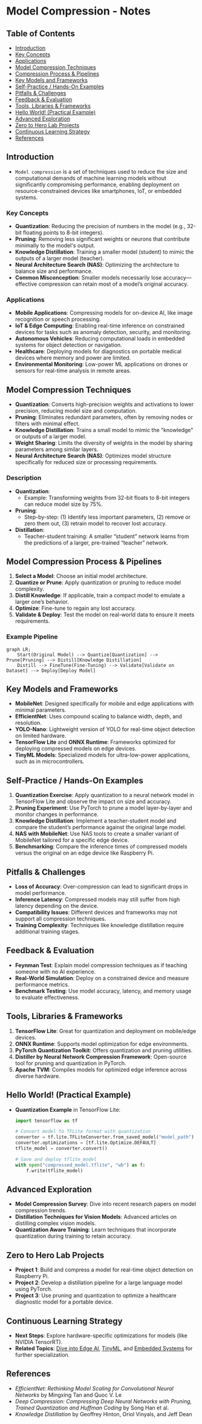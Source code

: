 # Model Compression - Notes

## Table of Contents
- [Introduction](#introduction)
- [Key Concepts](#key-concepts)
- [Applications](#applications)
- [Model Compression Techniques](#model-compression-techniques)
- [Compression Process & Pipelines](#model-compression-process--pipelines)
- [Key Models and Frameworks](#key-models-and-frameworks)
- [Self-Practice / Hands-On Examples](#self-practice--hands-on-examples)
- [Pitfalls & Challenges](#pitfalls--challenges)
- [Feedback & Evaluation](#feedback--evaluation)
- [Tools, Libraries & Frameworks](#tools-libraries--frameworks)
- [Hello World! (Practical Example)](#hello-world-practical-example)
- [Advanced Exploration](#advanced-exploration)
- [Zero to Hero Lab Projects](#zero-to-hero-lab-projects)
- [Continuous Learning Strategy](#continuous-learning-strategy)
- [References](#references)

## Introduction
- `Model compression` is a set of techniques used to reduce the size and computational demands of machine learning models without significantly compromising performance, enabling deployment on resource-constrained devices like smartphones, IoT, or embedded systems.

### Key Concepts
- **Quantization**: Reducing the precision of numbers in the model (e.g., 32-bit floating points to 8-bit integers).
- **Pruning**: Removing less significant weights or neurons that contribute minimally to the model's output.
- **Knowledge Distillation**: Training a smaller model (student) to mimic the outputs of a larger model (teacher).
- **Neural Architecture Search (NAS)**: Optimizing the architecture to balance size and performance.
- **Common Misconception**: Smaller models necessarily lose accuracy—effective compression can retain most of a model’s original accuracy.

### Applications
- **Mobile Applications**: Compressing models for on-device AI, like image recognition or speech processing.
- **IoT & Edge Computing**: Enabling real-time inference on constrained devices for tasks such as anomaly detection, security, and monitoring.
- **Autonomous Vehicles**: Reducing computational loads in embedded systems for object detection or navigation.
- **Healthcare**: Deploying models for diagnostics on portable medical devices where memory and power are limited.
- **Environmental Monitoring**: Low-power ML applications on drones or sensors for real-time analysis in remote areas.

## Model Compression Techniques
- **Quantization**: Converts high-precision weights and activations to lower precision, reducing model size and computation.
- **Pruning**: Eliminates redundant parameters, often by removing nodes or filters with minimal effect.
- **Knowledge Distillation**: Trains a small model to mimic the "knowledge" or outputs of a larger model.
- **Weight Sharing**: Limits the diversity of weights in the model by sharing parameters among similar layers.
- **Neural Architecture Search (NAS)**: Optimizes model structure specifically for reduced size or processing requirements.

### Description
- **Quantization**:
   - Example: Transforming weights from 32-bit floats to 8-bit integers can reduce model size by 75%.
- **Pruning**:
   - Step-by-step: (1) Identify less important parameters, (2) remove or zero them out, (3) retrain model to recover lost accuracy.
- **Distillation**:
   - Teacher-student training: A smaller “student” network learns from the predictions of a larger, pre-trained “teacher” network.

## Model Compression Process & Pipelines
1. **Select a Model**: Choose an initial model architecture.
2. **Quantize or Prune**: Apply quantization or pruning to reduce model complexity.
3. **Distill Knowledge**: If applicable, train a compact model to emulate a larger one’s behavior.
4. **Optimize**: Fine-tune to regain any lost accuracy.
5. **Validate & Deploy**: Test the model on real-world data to ensure it meets requirements.

### Example Pipeline

```mermaid
graph LR;
    Start(Original Model) --> Quantize[Quantization] --> Prune[Pruning] --> Distill[Knowledge Distillation]
    Distill --> FineTune(Fine-Tuning) --> Validate[Validate on Dataset] --> Deploy[Deploy Model]
```

## Key Models and Frameworks
- **MobileNet**: Designed specifically for mobile and edge applications with minimal parameters.
- **EfficientNet**: Uses compound scaling to balance width, depth, and resolution.
- **YOLO-Nano**: Lightweight version of YOLO for real-time object detection on limited hardware.
- **TensorFlow Lite** and **ONNX Runtime**: Frameworks optimized for deploying compressed models on edge devices.
- **TinyML Models**: Specialized models for ultra-low-power applications, such as in microcontrollers.

## Self-Practice / Hands-On Examples
1. **Quantization Exercise**: Apply quantization to a neural network model in TensorFlow Lite and observe the impact on size and accuracy.
2. **Pruning Experiment**: Use PyTorch to prune a model layer-by-layer and monitor changes in performance.
3. **Knowledge Distillation**: Implement a teacher-student model and compare the student’s performance against the original large model.
4. **NAS with MobileNet**: Use NAS tools to create a smaller variant of MobileNet tailored for a specific edge device.
5. **Benchmarking**: Compare the inference times of compressed models versus the original on an edge device like Raspberry Pi.

## Pitfalls & Challenges
- **Loss of Accuracy**: Over-compression can lead to significant drops in model performance.
- **Inference Latency**: Compressed models may still suffer from high latency depending on the device.
- **Compatibility Issues**: Different devices and frameworks may not support all compression techniques.
- **Training Complexity**: Techniques like knowledge distillation require additional training stages.

## Feedback & Evaluation
- **Feynman Test**: Explain model compression techniques as if teaching someone with no AI experience.
- **Real-World Simulation**: Deploy on a constrained device and measure performance metrics.
- **Benchmark Testing**: Use model accuracy, latency, and memory usage to evaluate effectiveness.

## Tools, Libraries & Frameworks
1. **TensorFlow Lite**: Great for quantization and deployment on mobile/edge devices.
2. **ONNX Runtime**: Supports model optimization for edge environments.
3. **PyTorch Quantization Toolkit**: Offers quantization and pruning utilities.
4. **Distiller by Neural Network Compression Framework**: Open-source tool for pruning and quantization in PyTorch.
5. **Apache TVM**: Compiles models for optimized edge inference across diverse hardware.

## Hello World! (Practical Example)
- **Quantization Example** in TensorFlow Lite:
  ```python
  import tensorflow as tf

  # Convert model to TFLite format with quantization
  converter = tf.lite.TFLiteConverter.from_saved_model("model_path")
  converter.optimizations = [tf.lite.Optimize.DEFAULT]
  tflite_model = converter.convert()

  # Save and deploy tflite_model
  with open("compressed_model.tflite", "wb") as f:
      f.write(tflite_model)
  ```

## Advanced Exploration
- **Model Compression Survey**: Dive into recent research papers on model compression trends.
- **Distillation Techniques for Vision Models**: Advanced articles on distilling complex vision models.
- **Quantization Aware Training**: Learn techniques that incorporate quantization during training to retain accuracy.

## Zero to Hero Lab Projects
- **Project 1**: Build and compress a model for real-time object detection on Raspberry Pi.
- **Project 2**: Develop a distillation pipeline for a large language model using PyTorch.
- **Project 3**: Use pruning and quantization to optimize a healthcare diagnostic model for a portable device.

## Continuous Learning Strategy
- **Next Steps**: Explore hardware-specific optimizations for models (like NVIDIA TensorRT).
- **Related Topics**: [Dive into Edge AI](../../../edge-iot-notes/edge-ai/ai-for-edge-devices.md), [TinyML](../tinyML/tinyML-notes.md), and [Embedded Systems](../../embedded-systems-notes.md) for further specialization.

## References
- *EfficientNet: Rethinking Model Scaling for Convolutional Neural Networks* by Mingxing Tan and Quoc V. Le
- *Deep Compression: Compressing Deep Neural Networks with Pruning, Trained Quantization and Huffman Coding* by Song Han et al.
- *Knowledge Distillation* by Geoffrey Hinton, Oriol Vinyals, and Jeff Dean
